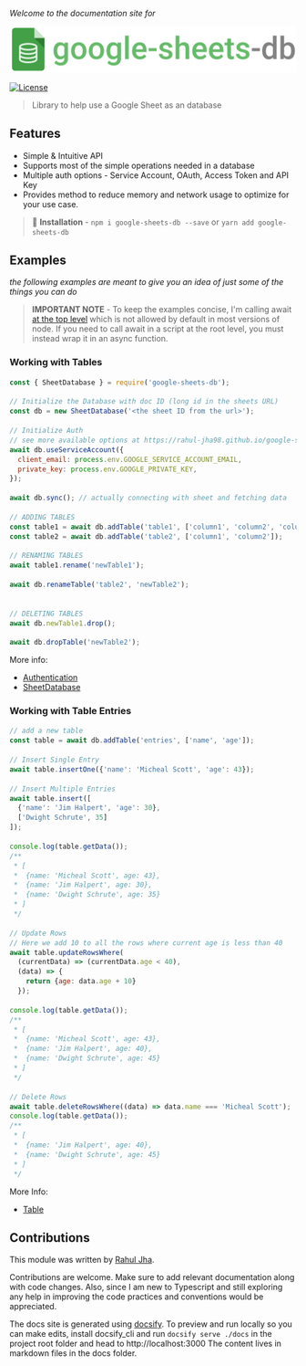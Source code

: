 _Welcome to the documentation site for_
<p class='logo'>
  <img alt="logo" src="./assets/imgs/logo.svg" width="580">
</p>

[![License](https://img.shields.io/badge/license-MIT-green)](https://raw.githubusercontent.com/rahul-jha98/google-sheets-db/main/LICENSE)

> Library to help use a Google Sheet as an database


## Features
- Simple & Intuitive API
- Supports most of the simple operations needed in a database
- Multiple auth options - Service Account, OAuth, Access Token and API Key
- Provides method to reduce memory and network usage to optimize for your use case.

<!-- **Docs site -**
Full docs available at [https://rahul-jha98.github.io/google-sheets-db/](https://rahul-jha98.github.io/google-sheets-db/) -->

> 🚀 **Installation** - `npm i google-sheets-db --save` or `yarn add google-sheets-db`

## Examples
_the following examples are meant to give you an idea of just some of the things you can do_

> **IMPORTANT NOTE** - To keep the examples concise, I'm calling await [at the top level](https://v8.dev/features/top-level-await) which is not allowed by default in most versions of node. If you need to call await in a script at the root level, you must instead wrap it in an async function.


### Working with Tables
```javascript
const { SheetDatabase } = require('google-sheets-db');

// Initialize the Database with doc ID (long id in the sheets URL)
const db = new SheetDatabase('<the sheet ID from the url>');

// Initialize Auth
// see more available options at https://rahul-jha98.github.io/google-sheets-db/#/getting-started/authentication
await db.useServiceAccount({
  client_email: process.env.GOOGLE_SERVICE_ACCOUNT_EMAIL,
  private_key: process.env.GOOGLE_PRIVATE_KEY,
});

await db.sync(); // actually connecting with sheet and fetching data

// ADDING TABLES
const table1 = await db.addTable('table1', ['column1', 'column2', 'column3']);
const table2 = await db.addTable('table2', ['column1', 'column2']);

// RENAMING TABLES
await table1.rename('newTable1'); 

await db.renameTable('table2', 'newTable2');


// DELETING TABLES
await db.newTable1.drop();

await db.dropTable('newTable2');
```
More info:
- [Authentication](https://rahul-jha98.github.io//#/getting-started/authentication)
- [SheetDatabase](https://rahul-jha98.github.io/google-sheets-db//#/classdocs/sheetdatabase)


### Working with Table Entries
```javascript
// add a new table
const table = await db.addTable('entries', ['name', 'age']);

// Insert Single Entry
await table.insertOne({'name': 'Micheal Scott', 'age': 43});

// Insert Multiple Entries
await table.insert([
  {'name': 'Jim Halpert', 'age': 30},
  ['Dwight Schrute', 35]
]);

console.log(table.getData());
/**
 * [
 *  {name: 'Micheal Scott', age: 43},
 *  {name: 'Jim Halpert', age: 30},
 *  {name: 'Dwight Schrute', age: 35}
 * ]
 */

// Update Rows
// Here we add 10 to all the rows where current age is less than 40
await table.updateRowsWhere(
  (currentData) => (currentData.age < 40),
  (data) => {
    return {age: data.age + 10}
  });

console.log(table.getData());
/**
 * [
 *  {name: 'Micheal Scott', age: 43},
 *  {name: 'Jim Halpert', age: 40},
 *  {name: 'Dwight Schrute', age: 45}
 * ]
 */

// Delete Rows
await table.deleteRowsWhere((data) => data.name === 'Micheal Scott');
console.log(table.getData());
/**
 * [
 *  {name: 'Jim Halpert', age: 40},
 *  {name: 'Dwight Schrute', age: 45}
 * ]
 */
```
More Info:
- [Table](https://rahul-jha98.github.io/google-sheets-db//#/classdocs/table)


## Contributions

This module was written by [Rahul Jha](https://github.com/rahul-jha98).

Contributions are welcome. Make sure to add relevant documentation along with code changes.
Also, since I am new to Typescript and still exploring any help in improving the code practices and conventions would be appreciated.

The docs site is generated using [docsify](https://docsify.js.org). To preview and run locally so you can make edits, install docsify_cli and run `docsify serve ./docs` in the project root folder and head to http://localhost:3000
The content lives in markdown files in the docs folder.